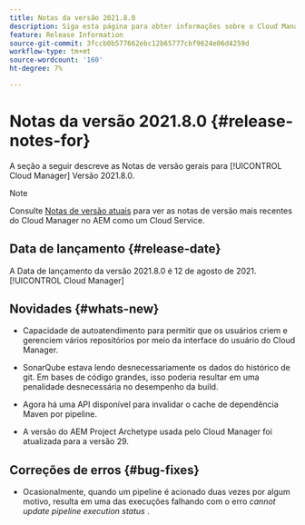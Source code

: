 ```yaml
---
title: Notas da versão 2021.8.0
description: Siga esta página para obter informações sobre o Cloud Manager Versão 2021.8.0
feature: Release Information
source-git-commit: 3fccb0b577662ebc12b65777cbf9624e06d4259d
workflow-type: tm+mt
source-wordcount: '160'
ht-degree: 7%

---
```


# Notas da versão 2021.8.0 {#release-notes-for}

A seção a seguir descreve as Notas de versão gerais para [!UICONTROL Cloud Manager] Versão 2021.8.0.

>[!NOTE]
>Consulte [Notas de versão atuais](https://experienceleague.adobe.com/docs/experience-manager-cloud-service/onboarding/getting-access/release-notes-cloud-manager/release-notes-cm-current.html?lang=en#getting-access) para ver as notas de versão mais recentes do Cloud Manager no AEM como um Cloud Service.

## Data de lançamento {#release-date}

A Data de lançamento da versão 2021.8.0 é 12 de agosto de 2021.[!UICONTROL Cloud Manager]


## Novidades {#whats-new}

* Capacidade de autoatendimento para permitir que os usuários criem e gerenciem vários repositórios por meio da interface do usuário do Cloud Manager.

* SonarQube estava lendo desnecessariamente os dados do histórico de git. Em bases de código grandes, isso poderia resultar em uma penalidade desnecessária no desempenho da build.

* Agora há uma API disponível para invalidar o cache de dependência Maven por pipeline.

* A versão do AEM Project Archetype usada pelo Cloud Manager foi atualizada para a versão 29.

## Correções de erros {#bug-fixes}

* Ocasionalmente, quando um pipeline é acionado duas vezes por algum motivo, resulta em uma das execuções falhando com o erro *cannot update pipeline execution status* .
